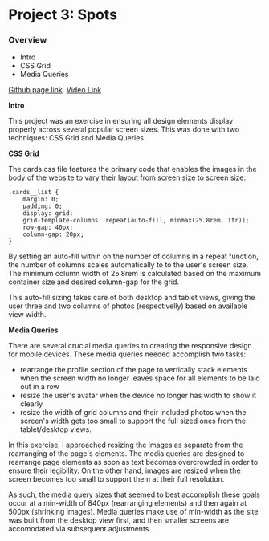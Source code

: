 # Project 3: Spots

### Overview  

* Intro  
* CSS Grid
* Media Queries

[Github page link](https://psswincher.github.io/se_project_spots/).
[Video Link]()
  
**Intro**
  
This project was an exercise in ensuring all design elements display properly across several popular screen sizes. This was done with two techniques: CSS Grid and Media Queries.
  
**CSS Grid**  

The cards.css file features the primary code that enables the images in the body of the website to vary their layout from screen size to screen size:

```
.cards__list {
    margin: 0;
    padding: 0;
    display: grid;
    grid-template-columns: repeat(auto-fill, minmax(25.8rem, 1fr));
    row-gap: 40px;
    column-gap: 20px;
}
```

By setting an auto-fill within on the number of columns in a repeat function, the number of columns scales automatically to to the user's screen size. The minimum column width of 25.8rem is calculated based on the maximum container size and desired column-gap for the grid. 

This auto-fill sizing takes care of both desktop and tablet views, giving the user three and two columns of photos (respectivelly) based on available view width.

**Media Queries**  

There are several crucial media queries to creating the responsive design for mobile devices. These media queries needed accomplish two tasks:
* rearrange the profile section of the page to vertically stack elements when the screen width no longer leaves space for all elements to be laid out in a row
* resize the user's avatar when the device no longer has width to show it clearly
* resize the width of grid columns and their included photos when the screen's width gets too small to support the full sized ones from the tablet/desktop views.

In this exercise, I approached resizing the images as separate from the rearranging of the page's elements. The media queries are designed to rearrange page elements as soon as text becomes overcrowded in order to ensure their legibility. On the other hand, images are resized when the screen becomes too small to support them at their full resolution.

As such, the media query sizes that seemed to best accomplish these goals occur at a min-width of 840px (rearranging elements) and then again at 500px (shrinking images). Media queries make use of min-width as the site was built from the desktop view first, and then smaller screens are accomodated via subsequent adjustments.